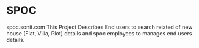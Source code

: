 # SPOC
spoc.sonit.com
This Project Describes End users to search related of new house (Flat, Villa, Plot) details and spoc employees to manages end users details.
